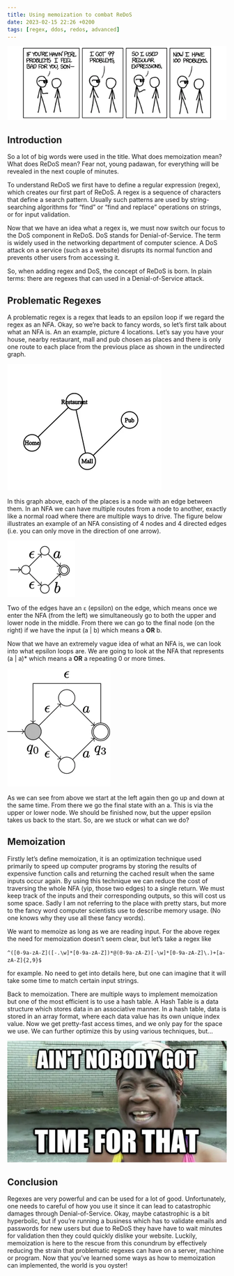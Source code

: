 ```yaml
---
title: Using memoization to combat ReDoS
date: 2023-02-15 22:26 +0200
tags: [regex, ddos, redos, advanced]
---
```


![Regex meme](/assets/img/ReDoS/Regex.png)

## Introduction

So a lot of big words were used in the title. What does memoization mean? What does ReDoS mean? Fear not, young padawan, for everything will be revealed in the next couple of minutes.

To understand ReDoS we first have to define a regular expression (regex), which creates our first part of ReDoS. A regex is a sequence of characters that define a search pattern. Usually such patterns are used by string-searching algorithms for “find” or “find and replace” operations on strings, or for input validation.

Now that we have an idea what a regex is, we must now switch our focus to the DoS component in ReDoS. DoS stands for Denial-of-Service. The term is widely used in the networking department of computer science. A DoS attack on a service (such as a website) disrupts its normal function and prevents other users from accessing it.

So, when adding regex and DoS, the concept of ReDoS is born. In plain terms: there are regexes that can used in a Denial-of-Service attack.

## Problematic Regexes

A problematic regex is a regex that leads to an epsilon loop if we regard the regex as an NFA. Okay, so we’re back to fancy words, so let’s first talk about what an NFA is. An an example, picture 4 locations. Let’s say you have your house, nearby restaurant, mall and pub chosen as places and there is only one route to each place from the previous place as shown in the undirected graph.

![Undirected graph of places](/assets//img/ReDoS/Undirected_graph_of_places.png)

In this graph above, each of the places is a node with an edge between them. In an NFA we can have multiple routes from a node to another, exactly like a normal road where there are multiple ways to drive. The figure below illustrates an example of an NFA consisting of 4 nodes and 4 directed edges (i.e. you can only move in the direction of one arrow).

![Regex NFA for a \| b](/assets/img/ReDoS/Regex_NFA_for_a_or_b.png)

Two of the edges have an `ε` (epsilon) on the edge, which means once we enter the NFA (from the left) we simultaneously go to both the upper and lower node in the middle. From there we can go to the final node (on the right) if we have the input (a \| b) which means a **OR** b.

Now that we have an extremely vague idea of what an NFA is, we can look into what epsilon loops are. We are going to look at the NFA that represents (a \| a)* which means a **OR** a repeating 0 or more times.

![Regex NFA for (a \| a)*](/assets/img/ReDoS/Regex_NFA_for_a_or_a_star.png)

As we can see from above we start at the left again then go up and down at the same time. From there we go the final state with an a. This is via the upper or lower node. We should be finished now, but the upper epsilon takes us back to the start. So, are we stuck or what can we do?

## Memoization

Firstly let’s define memoization, it is an optimization technique used primarily to speed up computer programs by storing the results of expensive function calls and returning the cached result when the same inputs occur again. By using this technique we can reduce the cost of traversing the whole NFA (yip, those two edges) to a single return. We must keep track of the inputs and their corresponding outputs, so this will cost us some space. Sadly I am not referring to the place with pretty stars, but more to the fancy word computer scientists use to describe memory usage. (No one knows why they use all these fancy words).

We want to memoize as long as we are reading input. For the above regex the need for memoization doesn’t seem clear, but let’s take a regex like

`^([0-9a-zA-Z]([-.\w]*[0-9a-zA-Z])*@(0-9a-zA-Z)[-\w]*[0-9a-zA-Z]\.)+[a-zA-Z]{2,9}$`

for example. No need to get into details here, but one can imagine that it will take some time to match certain input strings.

Back to memoization. There are multiple ways to implement memoization but one of the most efficient is to use a hash table. A Hash Table is a data structure which stores data in an associative manner. In a hash table, data is stored in an array format, where each data value has its own unique index value. Now we get pretty-fast access times, and we only pay for the space we use. We can further optimize this by using various techniques, but…

![](/assets/img/ReDoS/Aint_nobody_got_time_for_that.png)

## Conclusion
Regexes are very powerful and can be used for a lot of good. Unfortunately, one needs to careful of how you use it since it can lead to catastrophic damages through Denial-of-Service. Okay, maybe catastrophic is a bit hyperbolic, but if you’re running a business which has to validate emails and passwords for new users but due to ReDoS they have have to wait minutes for validation then they could quickly dislike your website. Luckily, memoization is here to the rescue from this conundrum by effectively reducing the strain that problematic regexes can have on a server, machine or program. Now that you’ve learned some ways as how to memoization can implemented, the world is you oyster!